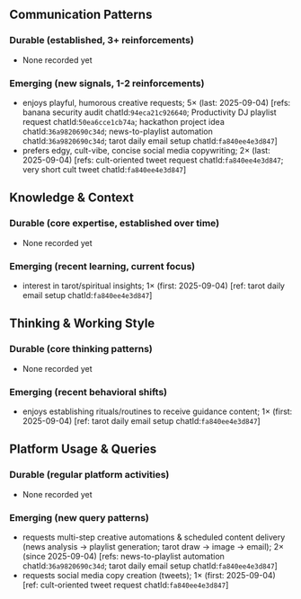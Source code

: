 ## Communication Patterns
### Durable (established, 3+ reinforcements)
- None recorded yet

### Emerging (new signals, 1-2 reinforcements)
- enjoys playful, humorous creative requests; 5× (last: 2025-09-04) [refs: banana security audit chatId:`94eca21c926640`; Productivity DJ playlist request chatId:`50ea6cce1cb74a`; hackathon project idea chatId:`36a9820690c34d`; news-to-playlist automation chatId:`36a9820690c34d`; tarot daily email setup chatId:`fa840ee4e3d847`]
- prefers edgy, cult-vibe, concise social media copywriting; 2× (last: 2025-09-04) [refs: cult-oriented tweet request chatId:`fa840ee4e3d847`; very short cult tweet chatId:`fa840ee4e3d847`]

## Knowledge & Context
### Durable (core expertise, established over time)
- None recorded yet

### Emerging (recent learning, current focus)
- interest in tarot/spiritual insights; 1× (first: 2025-09-04) [ref: tarot daily email setup chatId:`fa840ee4e3d847`]

## Thinking & Working Style
### Durable (core thinking patterns)
- None recorded yet

### Emerging (recent behavioral shifts)
- enjoys establishing rituals/routines to receive guidance content; 1× (first: 2025-09-04) [ref: tarot daily email setup chatId:`fa840ee4e3d847`]

## Platform Usage & Queries
### Durable (regular platform activities)
- None recorded yet

### Emerging (new query patterns)
- requests multi-step creative automations & scheduled content delivery (news analysis → playlist generation; tarot draw → image → email); 2× (since 2025-09-04) [refs: news-to-playlist automation chatId:`36a9820690c34d`; tarot daily email setup chatId:`fa840ee4e3d847`]
- requests social media copy creation (tweets); 1× (first: 2025-09-04) [ref: cult-oriented tweet request chatId:`fa840ee4e3d847`]